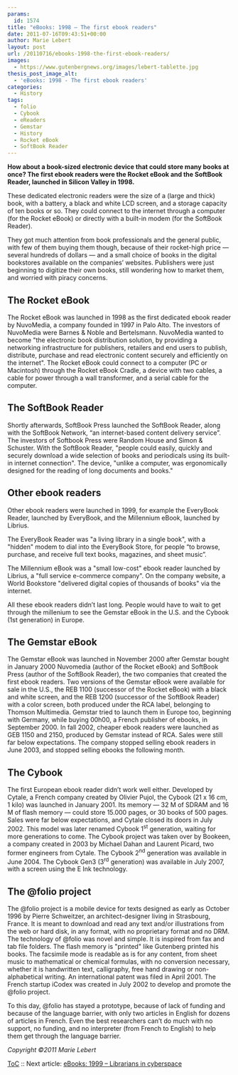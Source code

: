 ```yaml
---
params:
  id: 1574
title: "eBooks: 1998 – The first ebook readers"
date: 2011-07-16T09:43:51+00:00
author: Marie Lebert
layout: post
url: /20110716/ebooks-1998-the-first-ebook-readers/
images:
  - https://www.gutenbergnews.org/images/lebert-tablette.jpg
thesis_post_image_alt:
  - 'eBooks: 1998 - The first ebook readers'
categories:
  - History
tags:
  - folio
  - Cybook
  - eReaders
  - Gemstar
  - History
  - Rocket eBook
  - SoftBook Reader
---
```

**How about a book-sized electronic device that could store many books at once? The first ebook readers were the Rocket eBook and the SoftBook Reader, launched in Silicon Valley in 1998.**

These dedicated electronic readers were the size of a (large and thick) book, with a battery, a black and white LCD screen, and a storage capacity of ten books or so. They could connect to the internet through a computer (for the Rocket eBook) or directly with a built-in modem (for the SoftBook Reader).

They got much attention from book professionals and the general public, with few of them buying them though, because of their rocket-high price — several hundreds of dollars — and a small choice of books in the digital bookstores available on the companies’ websites. Publishers were just beginning to digitize their own books, still wondering how to market them, and worried with piracy concerns.<!--more-->

## The Rocket eBook

The Rocket eBook was launched in 1998 as the first dedicated ebook reader by NuvoMedia, a company founded in 1997 in Palo Alto. The investors of NuvoMedia were Barnes & Noble and Bertelsmann. NuvoMedia wanted to become "the electronic book distribution solution, by providing a networking infrastructure for publishers, retailers and end users to publish, distribute, purchase and read electronic content securely and efficiently on the internet". The Rocket eBook could connect to a computer (PC or Macintosh) through the Rocket eBook Cradle, a device with two cables, a cable for power through a wall transformer, and a serial cable for the computer.

## The SoftBook Reader

Shortly afterwards, SoftBook Press launched the SoftBook Reader, along with the SoftBook Network, “an internet-based content delivery service”. The investors of Softbook Press were Random House and Simon & Schuster. With the SoftBook Reader, "people could easily, quickly and securely download a wide selection of books and periodicals using its built-in internet connection". The device, "unlike a computer, was ergonomically designed for the reading of long documents and books."

## Other ebook readers

Other ebook readers were launched in 1999, for example the EveryBook Reader, launched by EveryBook, and the Millennium eBook, launched by Librius.

The EveryBook Reader was "a living library in a single book", with a "hidden" modem to dial into the EveryBook Store, for people “to browse, purchase, and receive full text books, magazines, and sheet music”.

The Millennium eBook was a "small low-cost" ebook reader launched by Librius, a "full service e-commerce company". On the company website, a World Bookstore "delivered digital copies of thousands of books" via the internet.

All these ebook readers didn’t last long. People would have to wait to get through the millenium to see the Gemstar eBook in the U.S. and the Cybook (1st generation) in Europe.

## The Gemstar eBook

The Gemstar eBook was launched in November 2000 after Gemstar bought in January 2000 Nuvomedia (author of the Rocket eBook) and SoftBook Press (author of the SoftBook Reader), the two companies that created the first ebook readers. Two versions of the Gemstar eBook were available for sale in the U.S., the REB 1100 (successor of the Rocket eBook) with a black and white screen, and the REB 1200 (successor of the SoftBook Reader) with a color screen, both produced under the RCA label, belonging to Thomson Multimedia. Gemstar tried to launch them in Europe too, beginning with Germany, while buying 00h00, a French publisher of ebooks, in September 2000. In fall 2002, cheaper ebook readers were launched as GEB 1150 and 2150, produced by Gemstar instead of RCA. Sales were still far below expectations. The company stopped selling ebook readers in June 2003, and stopped selling ebooks the following month.

## The Cybook

The first European ebook reader didn’t work well either. Developed by Cytale, a French company created by Olivier Pujol, the Cybook (21 x 16 cm, 1 kilo) was launched in January 2001. Its memory — 32 M of SDRAM and 16 M of flash memory — could store 15.000 pages, or 30 books of 500 pages. Sales were far below expectations, and Cytale closed its doors in July 2002. This model was later renamed Cybook 1<sup>st</sup> generation, waiting for more generations to come. The Cybook project was taken over by Bookeen, a company created in 2003 by Michael Dahan and Laurent Picard, two former engineers from Cytale. The Cybook 2<sup>nd</sup> generation was available in June 2004. The Cybook Gen3 (3<sup>rd</sup> generation) was available in July 2007, with a screen using the E Ink technology.

## The @folio project

The @folio project is a mobile device for texts designed as early as October 1996 by Pierre Schweitzer, an architect-designer living in Strasbourg, France. It is meant to download and read any text and/or illustrations from the web or hard disk, in any format, with no proprietary format and no DRM. The technology of @folio was novel and simple. It is inspired from fax and tab file folders. The flash memory is "printed" like Gutenberg printed his books. The facsimile mode is readable as is for any content, from sheet music to mathematical or chemical formulas, with no conversion necessary, whether it is handwritten text, calligraphy, free hand drawing or non-alphabetical writing. An international patent was filed in April 2001. The French startup iCodex was created in July 2002 to develop and promote the @folio project.

To this day, @folio has stayed a prototype, because of lack of funding and because of the language barrier, with only two articles in English for dozens of articles in French. Even the best researchers can’t do much with no support, no funding, and no interpreter (from French to English) to help them get through the language barrier.

_Copyright ©2011 Marie Lebert_

[ToC](/20110707/marie-lebert-ebooks-1971-2011-toc/) :: Next article: [eBooks: 1999 – Librarians in cyberspace](/20110718/ebooks-1999-librarians-in-cyberspace/)
